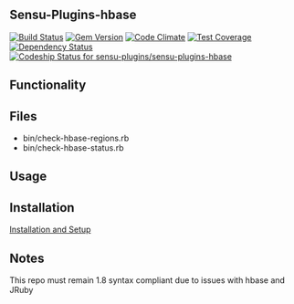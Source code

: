 ## Sensu-Plugins-hbase

[![Build Status](https://travis-ci.org/sensu-plugins/sensu-plugins-hbase.svg?branch=master)](https://travis-ci.org/sensu-plugins/sensu-plugins-hbase)
[![Gem Version](https://badge.fury.io/rb/sensu-plugins-hbase.svg)](http://badge.fury.io/rb/sensu-plugins-hbase)
[![Code Climate](https://codeclimate.com/github/sensu-plugins/sensu-plugins-hbase/badges/gpa.svg)](https://codeclimate.com/github/sensu-plugins/sensu-plugins-hbase)
[![Test Coverage](https://codeclimate.com/github/sensu-plugins/sensu-plugins-hbase/badges/coverage.svg)](https://codeclimate.com/github/sensu-plugins/sensu-plugins-hbase)
[![Dependency Status](https://gemnasium.com/sensu-plugins/sensu-plugins-hbase.svg)](https://gemnasium.com/sensu-plugins/sensu-plugins-hbase)
[![Codeship Status for sensu-plugins/sensu-plugins-hbase](https://codeship.com/projects/87326720-ea2a-0132-ffd2-32dfa18a9fce/status?branch=master)](https://codeship.com/projects/83049)

## Functionality

## Files
 * bin/check-hbase-regions.rb
 * bin/check-hbase-status.rb

## Usage

## Installation

[Installation and Setup](https://github.com/sensu-plugins/documentation/blob/master/user_docs/installation_instructions.md)

## Notes

This repo must remain 1.8 syntax compliant due to issues with hbase and JRuby
